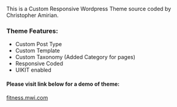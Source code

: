 This is a Custom Responsive Wordpress Theme source coded by Christopher Amirian.   

<h3>Theme Features:</h3>  

* Custom Post Type
* Custom Template
* Custom Taxonomy (Added Category for pages)
* Responsive Coded
* UIKIT enabled   

<h4>Please visit link below for a demo of theme:</h4>  

[fitness.mwi.com](http://fitness.mwi.com)